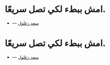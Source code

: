 

# امش ببطء لكي تصل سريعًا.

- — <a href="/wiki/%D8%B3%D8%B9%D8%AF_%D8%B2%D8%BA%D9%84%D9%88%D9%84"
                        title="سعد زغلول">سعد زغلول</a>




# امش ببطء لكي تصل سريعًا.

- — <a href="/wiki/%D8%B3%D8%B9%D8%AF_%D8%B2%D8%BA%D9%84%D9%88%D9%84"
                        title="سعد زغلول">سعد زغلول</a>


